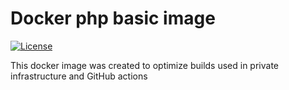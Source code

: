 # Docker php basic image

[![License](https://img.shields.io/github/license/rosven9856/docker_php_basic)](https://github.com/rosven9856/docker_php_basic/blob/master/LICENSE)

This docker image was created to optimize builds used in private infrastructure and GitHub actions